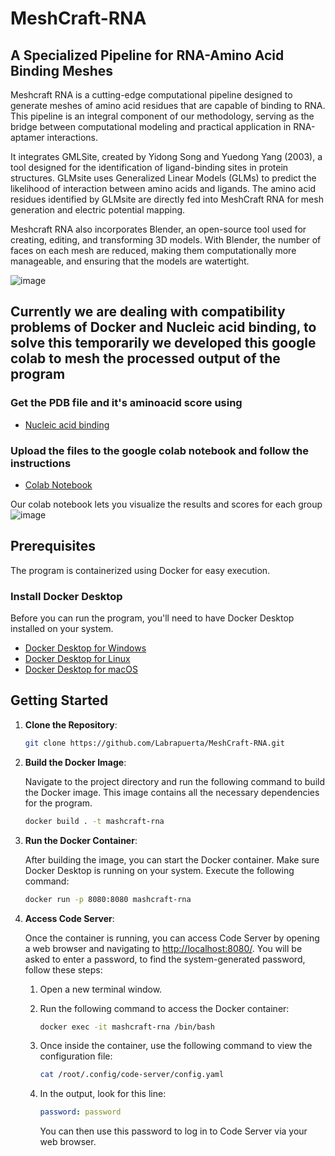# MeshCraft-RNA
## A Specialized Pipeline for RNA-Amino Acid Binding Meshes
Meshcraft RNA is a cutting-edge computational pipeline designed to generate meshes of amino acid residues that are capable of binding to RNA. This pipeline is an integral component of our methodology, serving as the bridge between computational modeling and practical application in RNA-aptamer interactions. 

It integrates GMLSite, created by Yidong Song and Yuedong Yang (2003), a tool designed for the identification of ligand-binding sites in protein structures. GLMsite uses Generalized Linear Models (GLMs) to predict the likelihood of interaction between amino acids and ligands. The amino acid residues identified by GLMsite are directly fed into MeshCraft RNA for mesh generation and electric potential mapping.

Meshcraft RNA also incorporates Blender, an open-source tool used for creating, editing, and transforming 3D models. With Blender, the number of faces on each mesh are reduced, making them computationally more manageable, and ensuring that the models are watertight.

![image](https://github.com/Labrapuerta/MeshCraft-RNA/assets/69869351/1a5e4a32-e1b1-41ac-b16b-86a05ce567b6)


## Currently we are dealing with compatibility problems of Docker and Nucleic acid binding, to solve this temporarily we developed this google colab to mesh the processed output of the program

### Get the PDB file and it's aminoacid score using 

- [Nucleic acid binding](https://github.com/biomed-AI/nucleic-acid-binding/tree/main) 

### Upload the files to the google colab notebook and follow the instructions

- [Colab Notebook](https://colab.research.google.com/drive/1EYucZ4VVxXrWLzk4PZJi365-zcfUlQsO?usp=sharing)

Our colab notebook lets you visualize the results and scores for each group
![image](https://github.com/Labrapuerta/MeshCraft-RNA/assets/69869351/1a5e4a32-e1b1-41ac-b16b-86a05ce567b6)

## Prerequisites
The program is containerized using Docker for easy execution.

### Install Docker Desktop
Before you can run the program, you'll need to have Docker Desktop installed on your system.
- [Docker Desktop for Windows](https://docs.docker.com/desktop/install/windows-install/)
- [Docker Desktop for Linux](https://docs.docker.com/desktop/install/linux-install/)
- [Docker Desktop for macOS](https://docs.docker.com/desktop/install/mac-install/)

## Getting Started
1. **Clone the Repository**:

   ```bash
   git clone https://github.com/Labrapuerta/MeshCraft-RNA.git
   ```

2. **Build the Docker Image**:

   Navigate to the project directory and run the following command to build the Docker image. This image contains all the necessary dependencies for the program.

   ```bash
   docker build . -t mashcraft-rna
   ```
3. **Run the Docker Container**:

   After building the image, you can start the Docker container. Make sure Docker Desktop is running on your system. Execute the following command:

   ```bash
   docker run -p 8080:8080 mashcraft-rna
   ```
4. **Access Code Server**:

   Once the container is running, you can access Code Server by opening a web browser and navigating to [http://localhost:8080/](http://localhost:8080/). 
    You will be asked to enter a password, to find the system-generated password, follow these steps:
   
    1. Open a new terminal window.
    2. Run the following command to access the Docker container:

        ```bash
        docker exec -it mashcraft-rna /bin/bash
        ```

    3. Once inside the container, use the following command to view the configuration file:

         ```bash
         cat /root/.config/code-server/config.yaml
         ```

    4. In the output, look for this line:

       ```yaml
       password: password
       ```
       
       You can then use this password to log in to Code Server via your web browser.
 
